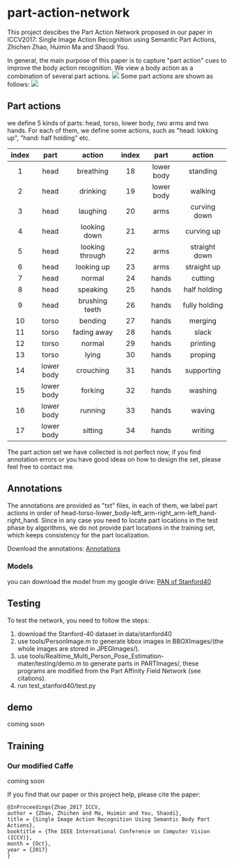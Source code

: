 # part-action-network

This project descibes the Part Action Network proposed in our paper in ICCV2017: Single Image Action Recognition using Semantic Part Actions, Zhichen Zhao, Huimin Ma and Shaodi You.

In general, the main purpose of this paper is to capture "part action" cues to improve the body action recognition. We view a body action as a combination of several part actions.
![](https://github.com/ZhichenZhao/part-action-network/raw/master/imgs/framework.jpg)
Some part actions are shown as follows:
![](https://github.com/ZhichenZhao/part-action-network/raw/master/imgs/parts.jpg)

## Part actions
we define 5 kinds of parts: head, torso, lower body, two arms and two hands. For each of them, we define some actions, such as "head: lokking up", "hand: half holding" etc.

|index|part|action|index|part|action|
|:--------:|:--------:|:--------:|:--------:|:--------:|:--------:|
|1|head|breathing|18|lower body|standing|
|2|head|drinking|19|lower body|walking|
|3|head|laughing|20|arms|curving down|
|4|head|looking down|21|arms|curving up|
|5|head|looking through|22|arms|straight down|
|6|head|looking up|23|arms|straight up|
|7|head|normal|24|hands|cutting|
|8|head|speaking|25|hands|half holding|
|9|head|brushing teeth|26|hands|fully holding|
|10|torso|bending|27|hands|merging|
|11|torso|fading away|28|hands|slack|
|12|torso|normal|29|hands|printing|
|13|torso|lying|30|hands|proping|
|14|lower body|crouching|31|hands|supporting|
|15|lower body|forking|32|hands|washing|
|16|lower body|running|33|hands|waving|
|17|lower body|sitting|34|hands|writing|


The part action set we have collected is not perfect now, if you find annotation errors or you have good ideas on how to design the set, please feel free to contact me.

## Annotations
The annotations are provided as "txt" files, in each of them, we label part actions in order of head-torso-lower_body-left_arm-right_arm-left_hand-right_hand. Since in any case you need to locate part locations in the test phase by algprithms, we do not provide part locations in the training set, which keeps consistency for the part localization.

Download the annotations:
[Annotations](https://drive.google.com/file/d/0B9BLbZk6ZRS0cVdxbGRPQzJHRGs/view?usp=sharing)

### Models
you can download the model from my google drive: [PAN of Stanford40](https://drive.google.com/file/d/0B9BLbZk6ZRS0eXVfRThUTGdvdEU/view?usp=sharing)

## Testing
To test the network, you need to follow the steps:
1. download the Stanford-40 dataset in data/stanford40
2. use tools/PersonImage.m to generate bbox images in BBOXImages/(the whole images are stored in JPEGImages/).
3. use tools/Realtime_Multi_Person_Pose_Estimation-mater/testing/demo.m to generate parts in PARTImages/, these programs are modified from the Part Affinity Field Network (see citations).
4. run test_stanford40/test.py
## demo
coming soon
## Training
### Our modified Caffe
coming soon

If you find that our paper or this project help, please cite the paper:
```
@InProceedings{Zhao_2017_ICCV,
author = {Zhao, Zhichen and Ma, Huimin and You, Shaodi},
title = {Single Image Action Recognition Using Semantic Body Part Actions},
booktitle = {The IEEE International Conference on Computer Vision (ICCV)},
month = {Oct},
year = {2017}
}
```
